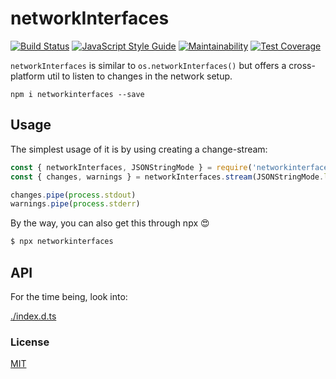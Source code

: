 # networkInterfaces

<a href="https://travis-ci.org/martinheidegger/has-listener"><img src="https://travis-ci.org/martinheidegger/has-listener.svg?branch=master" alt="Build Status"/></a>
[![JavaScript Style Guide](https://img.shields.io/badge/code_style-standard-brightgreen.svg)](https://standardjs.com)
[![Maintainability](https://api.codeclimate.com/v1/badges/fe7f58777d60b93f2e42/maintainability)](https://codeclimate.com/github/martinheidegger/has-listener/maintainability)
[![Test Coverage](https://api.codeclimate.com/v1/badges/fe7f58777d60b93f2e42/test_coverage)](https://codeclimate.com/github/martinheidegger/has-listener/test_coverage)

`networkInterfaces` is similar to `os.networkInterfaces()` but offers a cross-platform util to listen to changes
in the network setup.

`npm i networkinterfaces --save`

## Usage

The simplest usage of it is by using creating a change-stream:

```javascript
const { networkInterfaces, JSONStringMode } = require('networkinterfaces')
const { changes, warnings } = networkInterfaces.stream(JSONStringMode.line)

changes.pipe(process.stdout)
warnings.pipe(process.stderr)
```

By the way, you can also get this through npx 😍

```sh
$ npx networkinterfaces
```

## API

For the time being, look into:

[./index.d.ts](./index.d.ts)


### License

[MIT](./LICENSE)
